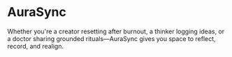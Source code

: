 # AuraSync
Whether you're a creator resetting after burnout, a thinker logging ideas, or a doctor sharing grounded rituals—AuraSync gives you space to reflect, record, and realign.
